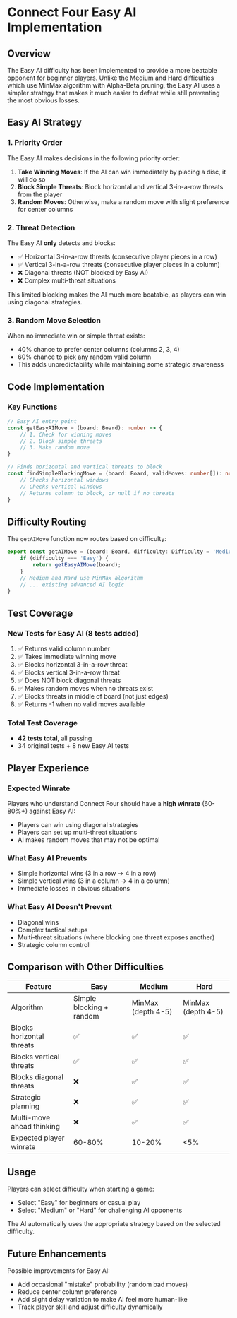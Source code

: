 # Connect Four Easy AI Implementation

## Overview

The Easy AI difficulty has been implemented to provide a more beatable opponent for beginner players. Unlike the Medium and Hard difficulties which use MinMax algorithm with Alpha-Beta pruning, the Easy AI uses a simpler strategy that makes it much easier to defeat while still preventing the most obvious losses.

## Easy AI Strategy

### 1. Priority Order

The Easy AI makes decisions in the following priority order:

1. **Take Winning Moves**: If the AI can win immediately by placing a disc, it will do so
2. **Block Simple Threats**: Block horizontal and vertical 3-in-a-row threats from the player
3. **Random Moves**: Otherwise, make a random move with slight preference for center columns

### 2. Threat Detection

The Easy AI **only** detects and blocks:
- ✅ Horizontal 3-in-a-row threats (consecutive player pieces in a row)
- ✅ Vertical 3-in-a-row threats (consecutive player pieces in a column)
- ❌ Diagonal threats (NOT blocked by Easy AI)
- ❌ Complex multi-threat situations

This limited blocking makes the AI much more beatable, as players can win using diagonal strategies.

### 3. Random Move Selection

When no immediate win or simple threat exists:
- 40% chance to prefer center columns (columns 2, 3, 4)
- 60% chance to pick any random valid column
- This adds unpredictability while maintaining some strategic awareness

## Code Implementation

### Key Functions

```typescript
// Easy AI entry point
const getEasyAIMove = (board: Board): number => {
    // 1. Check for winning moves
    // 2. Block simple threats
    // 3. Make random move
}

// Finds horizontal and vertical threats to block
const findSimpleBlockingMove = (board: Board, validMoves: number[]): number | null => {
    // Checks horizontal windows
    // Checks vertical windows
    // Returns column to block, or null if no threats
}
```

## Difficulty Routing

The `getAIMove` function now routes based on difficulty:

```typescript
export const getAIMove = (board: Board, difficulty: Difficulty = 'Medium'): number => {
    if (difficulty === 'Easy') {
        return getEasyAIMove(board);
    }
    // Medium and Hard use MinMax algorithm
    // ... existing advanced AI logic
}
```

## Test Coverage

### New Tests for Easy AI (8 tests added)

1. ✅ Returns valid column number
2. ✅ Takes immediate winning move
3. ✅ Blocks horizontal 3-in-a-row threat
4. ✅ Blocks vertical 3-in-a-row threat
5. ✅ Does NOT block diagonal threats
6. ✅ Makes random moves when no threats exist
7. ✅ Blocks threats in middle of board (not just edges)
8. ✅ Returns -1 when no valid moves available

### Total Test Coverage
- **42 tests total**, all passing
- 34 original tests + 8 new Easy AI tests

## Player Experience

### Expected Winrate
Players who understand Connect Four should have a **high winrate** (60-80%+) against Easy AI:
- Players can win using diagonal strategies
- Players can set up multi-threat situations
- AI makes random moves that may not be optimal

### What Easy AI Prevents
- Simple horizontal wins (3 in a row → 4 in a row)
- Simple vertical wins (3 in a column → 4 in a column)
- Immediate losses in obvious situations

### What Easy AI Doesn't Prevent
- Diagonal wins
- Complex tactical setups
- Multi-threat situations (where blocking one threat exposes another)
- Strategic column control

## Comparison with Other Difficulties

| Feature | Easy | Medium | Hard |
|---------|------|--------|------|
| Algorithm | Simple blocking + random | MinMax (depth 4-5) | MinMax (depth 4-5) |
| Blocks horizontal threats | ✅ | ✅ | ✅ |
| Blocks vertical threats | ✅ | ✅ | ✅ |
| Blocks diagonal threats | ❌ | ✅ | ✅ |
| Strategic planning | ❌ | ✅ | ✅ |
| Multi-move ahead thinking | ❌ | ✅ | ✅ |
| Expected player winrate | 60-80% | 10-20% | <5% |

## Usage

Players can select difficulty when starting a game:
- Select "Easy" for beginners or casual play
- Select "Medium" or "Hard" for challenging AI opponents

The AI automatically uses the appropriate strategy based on the selected difficulty.

## Future Enhancements

Possible improvements for Easy AI:
- Add occasional "mistake" probability (random bad moves)
- Reduce center column preference
- Add slight delay variation to make AI feel more human-like
- Track player skill and adjust difficulty dynamically
